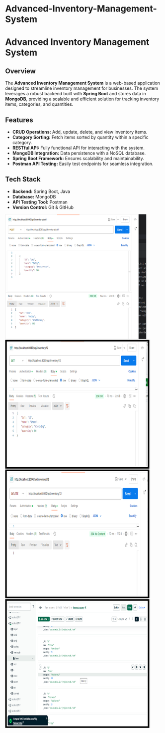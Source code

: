 # Advanced-Inventory-Management-System
# **Advanced Inventory Management System**

## **Overview**
The **Advanced Inventory Management System** is a web-based application designed to streamline inventory management for businesses. The system leverages a robust backend built with **Spring Boot** and stores data in **MongoDB**, providing a scalable and efficient solution for tracking inventory items, categories, and quantities.


## **Features**
- **CRUD Operations:** Add, update, delete, and view inventory items.
- **Category Sorting:** Fetch items sorted by quantity within a specific category.
- **RESTful API:** Fully functional API for interacting with the system.
- **MongoDB Integration:** Data persistence with a NoSQL database.
- **Spring Boot Framework:** Ensures scalability and maintainability.
- **Postman API Testing:** Easily test endpoints for seamless integration.



## **Tech Stack**
- **Backend:** Spring Boot, Java
- **Database:** MongoDB
- **API Testing Tool:** Postman
- **Version Control:** Git & GitHub

<img src='./src/images/Screenshot 2024-11-27 195528.png' style="width:90%; height:400px; border:5px solid black padding-bottom:3px;">
<img src='./src/images/Screenshot 2024-11-27 195621.png' style="width:90%; height:400px; border:5px solid black;padding-bottom:3px">
<img src='./src/images/Screenshot 2024-11-27 200020.png' style="width:90%; height:400px; border:5px solid black;padding-bottom:3px">
<img src='./src/images/Screenshot 2024-11-27 200036.png' style="width:90%; height:400px; border:5px solid black;padding-bottom:3px">









